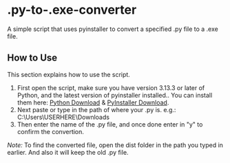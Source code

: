 # .py-to-.exe-converter
A simple script that uses pyinstaller to convert a specified .py file to a .exe file.

## How to Use
This section explains how to use the script.

1. First open the script, make sure you have version 3.13.3 or later of Python, and the latest version of pyinstaller installed.. You can install them here: [Python Download](https://www.python.org/downloads/) & [PyInstaller Download](https://pypi.org/project/pyinstaller/).
2. Next paste or type in the path of where your .py is. e.g.: C:\Users\USERHERE\Downloads
3. Then enter the name of the .py file, and once done enter in "y" to confirm the convertion.

*Note:* To find the converted file, open the dist folder in the path you typed in earlier. And also it will keep the old .py file.
